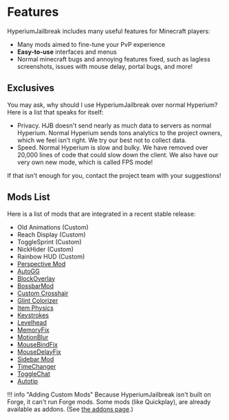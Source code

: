 # Features

HyperiumJailbreak includes many useful features for Minecraft players:

* Many mods aimed to fine-tune your PvP experience
* **Easy-to-use** interfaces and menus
* Normal minecraft bugs and annoying features fixed, such as lagless screenshots, issues with mouse delay, portal bugs, and more!

## Exclusives

You may ask, why should I use HyperiumJailbreak over normal Hyperium?
Here is a list that speaks for itself:

* Privacy. HJB doesn't send nearly as much data to servers as normal Hyperium. Normal Hyperium sends tons analytics to the project owners, which we feel isn't right. We try our best not to collect data.
* Speed. Normal Hyperium is slow and bulky. We have removed over 20,000 lines of code that could slow down the client. We also have our very own new mode, which is called FPS mode!

If that isn't enough for you, contact the project team with your suggestions!

## Mods List

Here is a list of mods that are integrated in a recent stable release:

- Old Animations (Custom)
- Reach Display (Custom)
- ToggleSprint (Custom)
- NickHider (Custom)
- Rainbow HUD (Custom)
- [Perspective Mod](https://www.youtube.com/watch?v=7FdMMpzNdUk)
- [AutoGG](https://2pi.pw/mods/autogg)
- [BlockOverlay](https://aycy.github.io/)
- [BossbarMod](https://www.youtube.com/watch?v=tigBu2OyZ4I)
- [Custom Crosshair](https://www.youtube.com/watch?v=YYasNSTWA64)
- [Glint Colorizer](https://www.youtube.com/watch?v=80foSiVvUiI)
- [Item Physics](https://www.curseforge.com/minecraft/mc-mods/itemphysic)
- [Keystrokes](https://www.youtube.com/watch?v=kiCISB3Lyfs)
- [Levelhead](https://sk1er.club/mods/level_head)
- [MemoryFix](https://prplz.io/memoryfix/)
- [MotionBlur](https://2pi.pw/mods/motionblur)
- [MouseBindFix](https://www.youtube.com/watch?v=U0t8AvO8tlo)
- [MouseDelayFix](https://prplz.io/mousedelayfix/)
- [Sidebar Mod](https://www.youtube.com/watch?v=cn9VvT43yRs)
- [TimeChanger](https://2pi.pw/mods/timechanger)
- [ToggleChat](https://2pi.pw/mods/togglechat)
- [Autotip](https://autotip.pro)

!!! info "Adding Custom Mods"
    Because HyperiumJailbreak isn't built on Forge, it can't run Forge mods.
    Some mods (like Quickplay), are already available as addons. (See [the addons page](./addons/index.md).)
